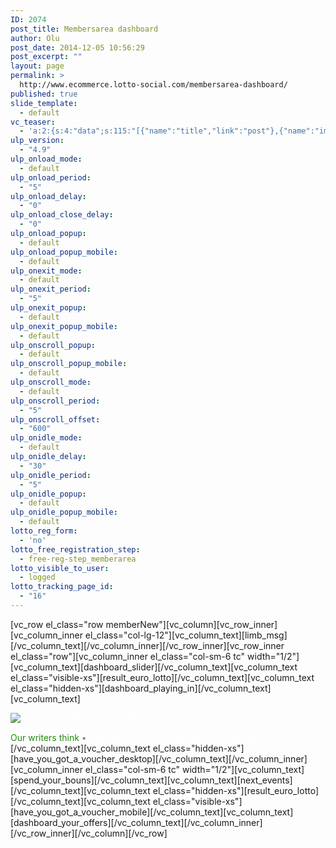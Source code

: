```yaml
---
ID: 2074
post_title: Membersarea dashboard
author: Olu
post_date: 2014-12-05 10:56:29
post_excerpt: ""
layout: page
permalink: >
  http://www.ecommerce.lotto-social.com/membersarea-dashboard/
published: true
slide_template:
  - default
vc_teaser:
  - 'a:2:{s:4:"data";s:115:"[{"name":"title","link":"post"},{"name":"image","image":"featured","link":"none"},{"name":"text","mode":"excerpt"}]";s:7:"bgcolor";s:0:"";}'
ulp_version:
  - "4.9"
ulp_onload_mode:
  - default
ulp_onload_period:
  - "5"
ulp_onload_delay:
  - "0"
ulp_onload_close_delay:
  - "0"
ulp_onload_popup:
  - default
ulp_onload_popup_mobile:
  - default
ulp_onexit_mode:
  - default
ulp_onexit_period:
  - "5"
ulp_onexit_popup:
  - default
ulp_onexit_popup_mobile:
  - default
ulp_onscroll_popup:
  - default
ulp_onscroll_popup_mobile:
  - default
ulp_onscroll_mode:
  - default
ulp_onscroll_period:
  - "5"
ulp_onscroll_offset:
  - "600"
ulp_onidle_mode:
  - default
ulp_onidle_delay:
  - "30"
ulp_onidle_period:
  - "5"
ulp_onidle_popup:
  - default
ulp_onidle_popup_mobile:
  - default
lotto_reg_form:
  - 'no'
lotto_free_registration_step:
  - free-reg-step_memberarea
lotto_visible_to_user:
  - logged
lotto_tracking_page_id:
  - "16"
---
```

[vc_row el_class="row memberNew"][vc_column][vc_row_inner][vc_column_inner el_class="col-lg-12"][vc_column_text][limb_msg][/vc_column_text][/vc_column_inner][/vc_row_inner][vc_row_inner el_class="row"][vc_column_inner el_class="col-sm-6 tc" width="1/2"][vc_column_text][dashboard_slider][/vc_column_text][vc_column_text el_class="visible-xs"][result_euro_lotto][/vc_column_text][vc_column_text el_class="hidden-xs"][dashboard_playing_in][/vc_column_text][vc_column_text]
<div id="blogcontent" class="col-lg-12 whiteBg padding-xs">
<div class="blogimage" style="position: relative;">

<a style="text-decoration: none; color: #fff;" title="Say Hello to this month’s MEGA Friday getaway…" href="/news/say-hello-to-this-months-mega-friday-getaway-song-saa-island-is-no-longer-a-secret/" target="_blank"><img class="img-responsive" src="https://lottosocial.s3.amazonaws.com/cms2/wp-content/uploads/mfri_island_header.jpg" alt="Say Hello to this month’s MEGA Friday getaway..." /></a>
<div class="blog-title"><a style="text-decoration: none; color: #fff;" title="Find out more about our spa competition…" href="/news/say-hello-to-this-months-mega-friday-getaway-song-saa-island-is-no-longer-a-secret/" target="_blank"><span style="color: #24890d;">Our writers think</span> <span style="color: #888888;">•</span> Say Hello to this month’s MEGA Friday getaway…
</a></div>
</div>
</div>
[/vc_column_text][vc_column_text el_class="hidden-xs"][have_you_got_a_voucher_desktop][/vc_column_text][/vc_column_inner][vc_column_inner el_class="col-sm-6 tc" width="1/2"][vc_column_text][spend_your_bouns][/vc_column_text][vc_column_text][next_events][/vc_column_text][vc_column_text el_class="hidden-xs"][result_euro_lotto][/vc_column_text][vc_column_text el_class="visible-xs"][have_you_got_a_voucher_mobile][/vc_column_text][vc_column_text][dashboard_your_offers][/vc_column_text][/vc_column_inner][/vc_row_inner][/vc_column][/vc_row]
